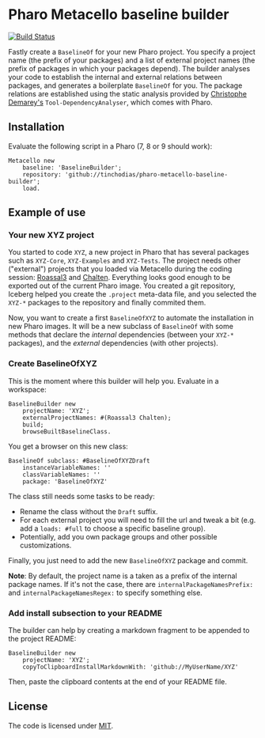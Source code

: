 # Pharo Metacello baseline builder

[![Build Status](https://travis-ci.org/tinchodias/pharo-metacello-baseline-builder.png)](http://travis-ci.org/tinchodias/pharo-metacello-baseline-builder)

Fastly create a `BaselineOf` for your new Pharo project. You specify a project name (the prefix of your packages) and a list of external project names (the prefix of packages in which your packages depend). The builder analyses your code to establish the internal and external relations between packages, and generates a boilerplate `BaselineOf` for you. The package relations are established using the static analysis provided by [Christophe Demarey's](https://github.com/demarey/) `Tool-DependencyAnalyser`, which comes with Pharo.

## Installation

Evaluate the following script in a Pharo (7, 8 or 9 should work):

~~~Smalltalk
Metacello new
    baseline: 'BaselineBuilder';
    repository: 'github://tinchodias/pharo-metacello-baseline-builder';
    load.
~~~

## Example of use

### Your new XYZ project

You started to code `XYZ`, a new project in Pharo that has several packages such as `XYZ-Core`, `XYZ-Examples` and `XYZ-Tests`.
The project needs other ("external") projects that you loaded via Metacello during the coding session: [Roassal3](https://github.com/ObjectProfile/Roassal3) and [Chalten](https://github.com/ba-st/Chalten). 
Everything looks good enough to be exported out of the current Pharo image.
You created a git repository, Iceberg helped you create the `.project` meta-data file, and you selected the `XYZ-*` packages to the repository and finally commited them. 

Now, you want to create a first `BaselineOfXYZ` to automate the installation in new Pharo images.
It will be a new subclass of `BaselineOf` with some methods that declare the *internal* dependencies (between your `XYZ-*` packages), and the *external* dependencies (with other projects).

### Create BaselineOfXYZ
This is the moment where this builder will help you. Evaluate in a workspace:
~~~Smalltalk
BaselineBuilder new
	projectName: 'XYZ';
	externalProjectNames: #(Roassal3 Chalten);
	build;
	browseBuiltBaselineClass.
~~~

You get a browser on this new class:
~~~Smalltalk
BaselineOf subclass: #BaselineOfXYZDraft
	instanceVariableNames: ''
	classVariableNames: ''
	package: 'BaselineOfXYZ'
~~~

The class still needs some tasks to be ready:
* Rename the class without the `Draft` suffix.
* For each external project you will need to fill the url and tweak a bit (e.g. add a `loads: #full` to choose a specific baseline group). 
* Potentially, add you own package groups and other possible customizations.

Finally, you just need to add the new `BaselineOfXYZ` package and commit.

**Note**: By default, the project name is a taken as a prefix of the internal package names. If it's not the case, there are `internalPackageNamesPrefix:` and `internalPackageNamesRegex:` to specify something else.

### Add install subsection to your README

The builder can help by creating a markdown fragment to be appended to the project README:

~~~Smalltalk
BaselineBuilder new
	projectName: 'XYZ';
	copyToClipboardInstallMarkdownWith: 'github://MyUserName/XYZ'
~~~

Then, paste the clipboard contents at the end of your README file.

## License
The code is licensed under [MIT](LICENSE).
